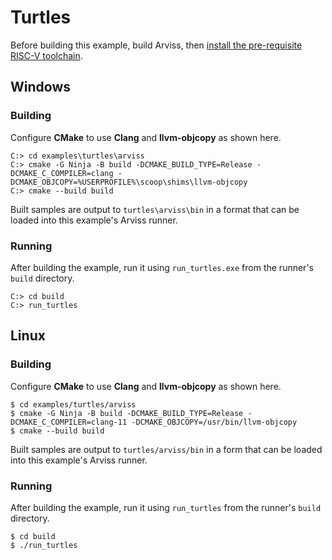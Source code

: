# Turtles

Before building this example, build Arviss, then [install the pre-requisite RISC-V toolchain](../../README.md).

## Windows

### Building

Configure **CMake** to use **Clang** and **llvm-objcopy** as shown here.

```
C:> cd examples\turtles\arviss
C:> cmake -G Ninja -B build -DCMAKE_BUILD_TYPE=Release -DCMAKE_C_COMPILER=clang -DCMAKE_OBJCOPY=%USERPROFILE%\scoop\shims\llvm-objcopy
C:> cmake --build build
```

Built samples are output to `turtles\arviss\bin` in a format that can be loaded into this example's Arviss runner.

### Running

After building the example, run it using `run_turtles.exe` from the runner's `build` directory.

```
C:> cd build
C:> run_turtles
```

## Linux

### Building

Configure **CMake** to use **Clang** and **llvm-objcopy** as shown here.

```shell
$ cd examples/turtles/arviss
$ cmake -G Ninja -B build -DCMAKE_BUILD_TYPE=Release -DCMAKE_C_COMPILER=clang-11 -DCMAKE_OBJCOPY=/usr/bin/llvm-objcopy
$ cmake --build build
```

Built samples are output to `turtles/arviss/bin` in a form that can be loaded into this example's Arviss runner.

### Running

After building the example, run it using `run_turtles` from the runner's `build` directory.

```shell
$ cd build
$ ./run_turtles
```
